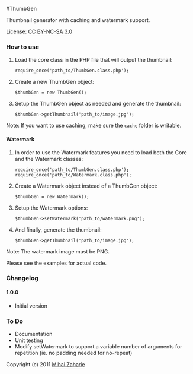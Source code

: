 #ThumbGen

Thumbnail generator with caching and watermark support.

License: [CC BY-NC-SA 3.0](http://creativecommons.org/licenses/by-nc-sa/3.0/)

### How to use

1. Load the core class in the PHP file that will output the thumbnail:

    `require_once('path_to/ThumbGen.class.php');`

2. Create a new ThumbGen object:

    `$thumbGen = new ThumbGen();`
    
3. Setup the ThumbGen object as needed and generate the thumbnail:

    `$thumbGen->getThumbnail('path_to/image.jpg');`

Note: If you want to use caching, make sure the `cache` folder is writable.

#### Watermark

1. In order to use the Watermark features you need to load both the Core and 
   the Watermark classes:
   
    `require_once('path_to/ThumbGen.class.php');`
    `require_once('path_to/Watermark.class.php');`
    
2. Create a Watermark object instead of a ThumbGen object:

    `$thumbGen = new Watermark();`
    
3. Setup the Watermark options:

    `$thumbGen->setWatermark('path_to/watermark.png');`
    
4. And finally, generate the thumbnail:

    `$thumbGen->getThumbnail('path_to/image.jpg');`
    
Note: The watermark image must be PNG.

Please see the examples for actual code.

### Changelog

#### 1.0.0

 - Initial version
 
### To Do

 - Documentation
 - Unit testing
 - Modify setWatermark to support a variable number of arguments for repetition (ie. no padding needed for no-repeat)
 
Copyright (c) 2011 [Mihai Zaharie](http://mihai.zaharie.ro)